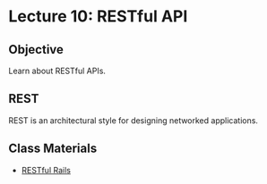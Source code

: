 # Lecture 10: RESTful API

## Objective

Learn about RESTful APIs.

## REST

REST is an architectural style for designing networked applications.

## Class Materials

* [RESTful Rails](10.1-restful-rails.md)


